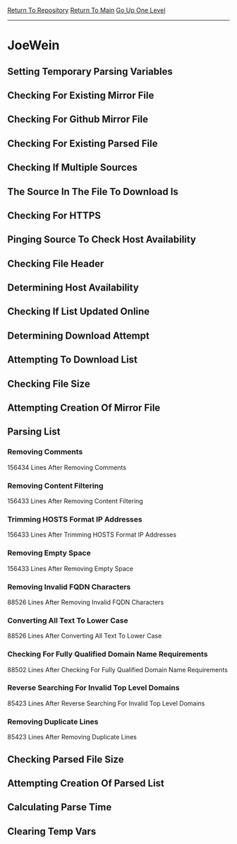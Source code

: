 [Return To Repository](https://github.com/deathbybandaid/piholeparser/)
[Return To Main](https://github.com/deathbybandaid/piholeparser/blob/master/RecentRunLogs/Mainlog.md)
[Go Up One Level](https://github.com/deathbybandaid/piholeparser/blob/master/RecentRunLogs/TopLevelScripts/30-Processing-External-Blacklists.md)
____________________________________
# JoeWein
## Setting Temporary Parsing Variables
## Checking For Existing Mirror File
## Checking For Github Mirror File
## Checking For Existing Parsed File
## Checking If Multiple Sources
## The Source In The File To Download Is
## Checking For HTTPS
## Pinging Source To Check Host Availability
## Checking File Header
## Determining Host Availability
## Checking If List Updated Online
## Determining Download Attempt
## Attempting To Download List
## Checking File Size
## Attempting Creation Of Mirror File
## Parsing List
### Removing Comments
156434 Lines After Removing Comments
### Removing Content Filtering
156433 Lines After Removing Content Filtering
### Trimming HOSTS Format IP Addresses
156433 Lines After Trimming HOSTS Format IP Addresses
### Removing Empty Space
156433 Lines After Removing Empty Space
### Removing Invalid FQDN Characters
88526 Lines After Removing Invalid FQDN Characters
### Converting All Text To Lower Case
88526 Lines After Converting All Text To Lower Case
### Checking For Fully Qualified Domain Name Requirements
88502 Lines After Checking For Fully Qualified Domain Name Requirements
### Reverse Searching For Invalid Top Level Domains
85423 Lines After Reverse Searching For Invalid Top Level Domains
### Removing Duplicate Lines
85423 Lines After Removing Duplicate Lines
## Checking Parsed File Size
## Attempting Creation Of Parsed List
## Calculating Parse Time
## Clearing Temp Vars
